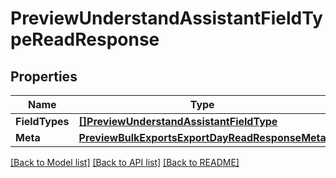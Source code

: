 # PreviewUnderstandAssistantFieldTypeReadResponse

## Properties

Name | Type | Description | Notes
------------ | ------------- | ------------- | -------------
**FieldTypes** | [**[]PreviewUnderstandAssistantFieldType**](preview.understand.assistant.field_type.md) |  | [optional] 
**Meta** | [**PreviewBulkExportsExportDayReadResponseMeta**](preview_bulk_exports_export_dayReadResponse_meta.md) |  | [optional] 

[[Back to Model list]](../README.md#documentation-for-models) [[Back to API list]](../README.md#documentation-for-api-endpoints) [[Back to README]](../README.md)


